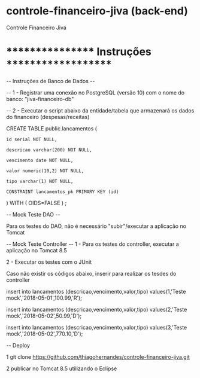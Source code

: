 # controle-financeiro-jiva (back-end)
Controle Financeiro Jiva

# *************** Instruções ******************

-- Instruções de Banco de Dados --

-- 1 - Registrar uma conexão no PostgreSQL (versão 10)  com o nome do banco: "jiva-financeiro-db"

-- 2 - Executar o script abaixo da entidade/tabela que armazenará os dados do financeiro (despesas/receitas)

CREATE TABLE public.lancamentos (

	id serial NOT NULL,
	
	descricao varchar(200) NOT NULL,
	
	vencimento date NOT NULL,
	
	valor numeric(10,2) NOT NULL,
	
	tipo varchar(1) NOT NULL,
	
	CONSTRAINT lancamentos_pk PRIMARY KEY (id)
	
)
WITH (
	OIDS=FALSE
) ;

-- Mock Teste DAO -- 

Para os testes do DAO, não é necessário "subir"/executar a aplicação no Tomcat

-- Mock Teste Controller -- 
1 - Para os testes do controller, executar a aplicação no Tomcat 8.5 

2 - Executar os testes com o JUnit

Caso não existir os códigos abaixo, inserir para realizar os tesdes do controller

insert into lancamentos (descricao,vencimento,valor,tipo)
values(1,'Teste mock','2018-05-01',100.99,'R');
	
insert into lancamentos (descricao,vencimento,valor,tipo)
values(2,'Teste mock','2018-05-02',50.99,'D');

insert into lancamentos (descricao,vencimento,valor,tipo)
values(3,'Teste mock','2018-05-02',770.10,'D');

-- Deploy

1 git clone https://github.com/thiagohernandes/controle-financeiro-jiva.git

2 publicar no Tomcat 8.5 utilizando o Eclipse


